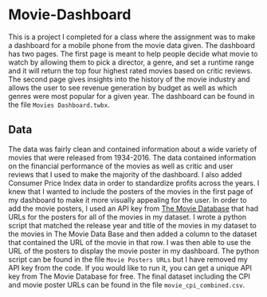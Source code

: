 # Movie-Dashboard
This is a project I completed for a class where the assignment was to make a dashboard for a mobile phone from the movie data given. The dashboard has two pages. The first page is meant to help people decide what movie to watch by allowing them to pick a director, a genre, and set a runtime range and it will return the top four highest rated movies based on critic reviews. The second page gives insights into the history of the movie industry and allows the user to see revenue generation by budget as well as which genres were most popular for a given year. The dashboard can be found in the file `Movies Dashboard.twbx`.

## Data
The data was fairly clean and contained information about a wide variety of movies that were released from 1934-2016. The data contained information on the financial performance of the movies as well as critic and user reviews that I used to make the majority of the dashboard. I also added Consumer Price Index data in order to standardize profits across the years. I knew that I wanted to include the posters of the movies in the first page of my dashboard to make it more visually appealing for the user. In order to add the movie posters, I used an API key from [The Movie Database](https://www.themoviedb.org/?language=en-US) that had URLs for the posters for all of the movies in my dataset. I wrote a python script that matched the release year and title of the movies in my dataset to the movies in The Movie Data Base and then added a column to the dataset that contained the URL of the movie in that row. I was then able to use the URL of the posters to display the movie poster in my dashboard. The python script can be found in the file `Movie Posters URLs` but I have removed my API key from the code. If you would like to run it, you can get a unique API key from The Movie Database for free. The final dataset including the CPI and movie poster URLs can be found in the file `movie_cpi_combined.csv`.
